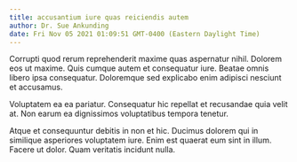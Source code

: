 ```yaml
---
title: accusantium iure quas reiciendis autem
author: Dr. Sue Ankunding
date: Fri Nov 05 2021 01:09:51 GMT-0400 (Eastern Daylight Time)
---
```

Corrupti quod rerum reprehenderit maxime quas aspernatur nihil. Dolorem eos ut maxime. Quis cumque autem et consequatur iure. Beatae omnis libero ipsa consequatur. Doloremque sed explicabo enim adipisci nesciunt et accusamus.

 Voluptatem ea ea pariatur. Consequatur hic repellat et recusandae quia velit at. Non earum ea dignissimos voluptatibus tempora tenetur.

 Atque et consequuntur debitis in non et hic. Ducimus dolorem qui in similique asperiores voluptatem iure. Enim est quaerat eum sint in illum. Facere ut dolor. Quam veritatis incidunt nulla.